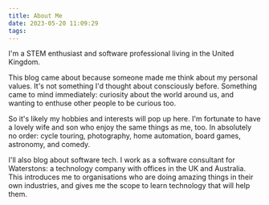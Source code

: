 ```yaml
---
title: About Me
date: 2023-05-20 11:09:29
tags:
---
```

I'm a STEM enthusiast and software professional living in the United Kingdom.

This blog came about because someone made me think about my personal values. It's not something I'd thought about consciously before. Something came to mind immediately: curiosity about the world around us, and wanting to enthuse other people to be curious too.

So it's likely my hobbies and interests will pop up here. I'm fortunate to have a lovely wife and son who enjoy the same things as me, too. In absolutely no order: cycle touring, photography, home automation, board games, astronomy, and comedy.

I'll also blog about software tech. I work as a software consultant for Waterstons: a technology company with offices in the UK and Australia. This introduces me to organisations who are doing amazing things in their own industries, and gives me the scope to learn technology that will help them.
